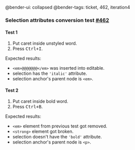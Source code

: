 @bender-ui: collapsed
@bender-tags: ticket, 462, iteration4

### Selection attributes conversion test [#462](https://github.com/ckeditor/ckeditor5-engine/issues/462)

#### Test 1

1. Put caret inside unstyled word.
2. Press <kbd>Ctrl+I</kbd>.

Expected results:

* `<em>@@@@@@@</em>` was inserted into editable.
* selection has the `'italic'` attribute.
* selection anchor's parent node is `<em>`.

#### Test 2

1. Put caret inside bold word.
2. Press <kbd>Ctrl+B</kbd>.

Expected results:

* `<em>` element from previous test got removed.
* `<strong>` element got broken.
* selection doesn't have the `'bold'` attribute.
* selection anchor's parent node is `<p>`.
